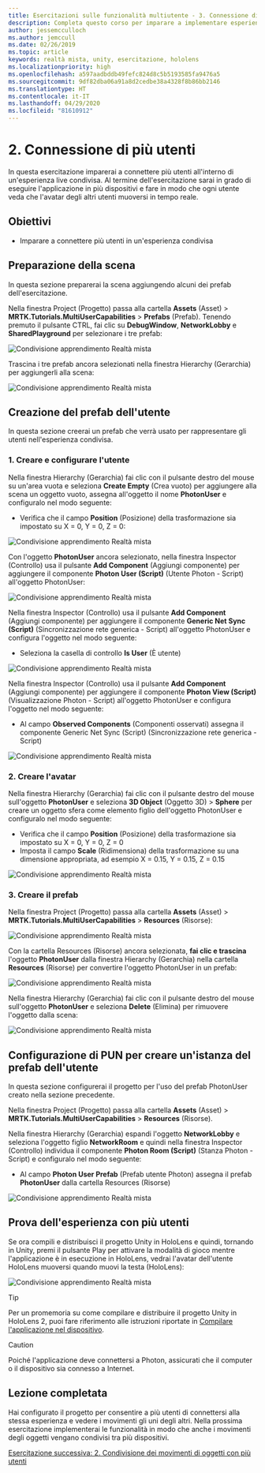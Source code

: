 ```yaml
---
title: Esercitazioni sulle funzionalità multiutente - 3. Connessione di più utenti
description: Completa questo corso per imparare a implementare esperienze condivise multiutente all'interno di un'applicazione HoloLens 2.
author: jessemcculloch
ms.author: jemccull
ms.date: 02/26/2019
ms.topic: article
keywords: realtà mista, unity, esercitazione, hololens
ms.localizationpriority: high
ms.openlocfilehash: a597aadbddb49fefc824d8c5b5193585fa9476a5
ms.sourcegitcommit: 9df82dba06a91a8d2cedbe38a4328f8b86bb2146
ms.translationtype: HT
ms.contentlocale: it-IT
ms.lasthandoff: 04/29/2020
ms.locfileid: "81610912"
---
```

# <a name="2-connecting-multiple-users"></a>2. Connessione di più utenti

In questa esercitazione imparerai a connettere più utenti all'interno di un'esperienza live condivisa. Al termine dell'esercitazione sarai in grado di eseguire l'applicazione in più dispositivi e fare in modo che ogni utente veda che l'avatar degli altri utenti muoversi in tempo reale.

## <a name="objectives"></a>Obiettivi

* Imparare a connettere più utenti in un'esperienza condivisa

## <a name="preparing-the-scene"></a>Preparazione della scena

In questa sezione preparerai la scena aggiungendo alcuni dei prefab dell'esercitazione.

Nella finestra Project (Progetto) passa alla cartella **Assets** (Asset) > **MRTK.Tutorials.MultiUserCapabilities** > **Prefabs** (Prefab). Tenendo premuto il pulsante CTRL, fai clic su **DebugWindow**, **NetworkLobby** e **SharedPlayground** per selezionare i tre prefab:

![Condivisione apprendimento Realtà mista](images/mrlearning-sharing/tutorial2-section1-step1-1.png)

Trascina i tre prefab ancora selezionati nella finestra Hierarchy (Gerarchia) per aggiungerli alla scena:

![Condivisione apprendimento Realtà mista](images/mrlearning-sharing/tutorial2-section1-step1-2.png)

## <a name="creating-the-user-prefab"></a>Creazione del prefab dell'utente

In questa sezione creerai un prefab che verrà usato per rappresentare gli utenti nell'esperienza condivisa.

### <a name="1-create-and-configure-the-user"></a>1. Creare e configurare l'utente

Nella finestra Hierarchy (Gerarchia) fai clic con il pulsante destro del mouse su un'area vuota e seleziona **Create Empty** (Crea vuoto) per aggiungere alla scena un oggetto vuoto, assegna all'oggetto il nome **PhotonUser** e configuralo nel modo seguente:

* Verifica che il campo **Position** (Posizione) della trasformazione sia impostato su X = 0, Y = 0, Z = 0:

![Condivisione apprendimento Realtà mista](images/mrlearning-sharing/tutorial2-section2-step1-1.png)

Con l'oggetto **PhotonUser** ancora selezionato, nella finestra Inspector (Controllo) usa il pulsante **Add Component** (Aggiungi componente) per aggiungere il componente **Photon User (Script)** (Utente Photon - Script) all'oggetto PhotonUser:

![Condivisione apprendimento Realtà mista](images/mrlearning-sharing/tutorial2-section2-step1-2.png)

Nella finestra Inspector (Controllo) usa il pulsante **Add Component** (Aggiungi componente) per aggiungere il componente **Generic Net Sync (Script)** (Sincronizzazione rete generica - Script) all'oggetto PhotonUser e configura l'oggetto nel modo seguente:

* Seleziona la casella di controllo **Is User** (È utente)

![Condivisione apprendimento Realtà mista](images/mrlearning-sharing/tutorial2-section2-step1-3.png)

Nella finestra Inspector (Controllo) usa il pulsante **Add Component** (Aggiungi componente) per aggiungere il componente **Photon View (Script)** (Visualizzazione Photon - Script) all'oggetto PhotonUser e configura l'oggetto nel modo seguente:

* Al campo **Observed Components** (Componenti osservati) assegna il componente Generic Net Sync (Script) (Sincronizzazione rete generica - Script)

![Condivisione apprendimento Realtà mista](images/mrlearning-sharing/tutorial2-section2-step1-4.png)

### <a name="2-create-the-avatar"></a>2. Creare l'avatar

Nella finestra Hierarchy (Gerarchia) fai clic con il pulsante destro del mouse sull'oggetto **PhotonUser** e seleziona **3D Object** (Oggetto 3D) > **Sphere** per creare un oggetto sfera come elemento figlio dell'oggetto PhotonUser e configuralo nel modo seguente:

* Verifica che il campo **Position** (Posizione) della trasformazione sia impostato su X = 0, Y = 0, Z = 0
* Imposta il campo **Scale** (Ridimensiona) della trasformazione su una dimensione appropriata, ad esempio X = 0.15, Y = 0.15, Z = 0.15

![Condivisione apprendimento Realtà mista](images/mrlearning-sharing/tutorial2-section2-step2-1.png)

### <a name="3-create-the-prefab"></a>3. Creare il prefab

Nella finestra Project (Progetto) passa alla cartella **Assets** (Asset) > **MRTK.Tutorials.MultiUserCapabilities** > **Resources** (Risorse):

![Condivisione apprendimento Realtà mista](images/mrlearning-sharing/tutorial2-section2-step3-1.png)

Con la cartella Resources (Risorse) ancora selezionata, **fai clic e trascina** l'oggetto **PhotonUser** dalla finestra Hierarchy (Gerarchia) nella cartella **Resources** (Risorse) per convertire l'oggetto PhotonUser in un prefab:

![Condivisione apprendimento Realtà mista](images/mrlearning-sharing/tutorial2-section2-step3-2.png)

Nella finestra Hierarchy (Gerarchia) fai clic con il pulsante destro del mouse sull'oggetto **PhotonUser** e seleziona **Delete** (Elimina) per rimuovere l'oggetto dalla scena:

![Condivisione apprendimento Realtà mista](images/mrlearning-sharing/tutorial2-section2-step3-3.png)

## <a name="configuring-pun-to-instantiate-the-user-prefab"></a>Configurazione di PUN per creare un'istanza del prefab dell'utente

In questa sezione configurerai il progetto per l'uso del prefab PhotonUser creato nella sezione precedente.

Nella finestra Project (Progetto) passa alla cartella **Assets** (Asset) > **MRTK.Tutorials.MultiUserCapabilities** > **Resources** (Risorse).

Nella finestra Hierarchy (Gerarchia) espandi l'oggetto **NetworkLobby** e seleziona l'oggetto figlio **NetworkRoom** e quindi nella finestra Inspector (Controllo) individua il componente **Photon Room (Script)** (Stanza Photon - Script) e configuralo nel modo seguente:

* Al campo **Photon User Prefab** (Prefab utente Photon) assegna il prefab **PhotonUser** dalla cartella Resources (Risorse)

![Condivisione apprendimento Realtà mista](images/mrlearning-sharing/tutorial2-section3-step1-1.png)

## <a name="trying-the-experience-with-multiple-users"></a>Prova dell'esperienza con più utenti

Se ora compili e distribuisci il progetto Unity in HoloLens e quindi, tornando in Unity, premi il pulsante Play per attivare la modalità di gioco mentre l'applicazione è in esecuzione in HoloLens, vedrai l'avatar dell'utente HoloLens muoversi quando muovi la testa (HoloLens):

![Condivisione apprendimento Realtà mista](images/mrlearning-sharing/tutorial2-section4-step1-1.gif)

> [!TIP]
> Per un promemoria su come compilare e distribuire il progetto Unity in HoloLens 2, puoi fare riferimento alle istruzioni riportate in [Compilare l'applicazione nel dispositivo](mrlearning-base-ch1.md#build-your-application-to-your-device).

> [!CAUTION]
> Poiché l'applicazione deve connettersi a Photon, assicurati che il computer o il dispositivo sia connesso a Internet.

## <a name="congratulations"></a>Lezione completata

Hai configurato il progetto per consentire a più utenti di connettersi alla stessa esperienza e vedere i movimenti gli uni degli altri. Nella prossima esercitazione implementerai le funzionalità in modo che anche i movimenti degli oggetti vengano condivisi tra più dispositivi.

[Esercitazione successiva: 2. Condivisione dei movimenti di oggetti con più utenti](mrlearning-sharing(photon)-ch3.md)
